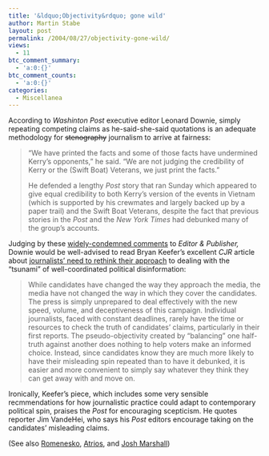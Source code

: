 ```yaml
---
title: '&ldquo;Objectivity&rdquo; gone wild'
author: Martin Stabe
layout: post
permalink: /2004/08/27/objectivity-gone-wild/
views:
  - 11
btc_comment_summary:
  - 'a:0:{}'
btc_comment_counts:
  - 'a:0:{}'
categories:
  - Miscellanea
---
```

According to *Washinton Post* executive editor Leonard Downie, simply repeating competing claims as he-said-she-said quotations is an adequate methodology for <s>stenography</s> journalism to arrive at fairness:

> &#8220;We have printed the facts and some of those facts have undermined Kerry&#8217;s opponents,&#8221; he said. &#8220;We are not judging the credibility of Kerry or the (Swift Boat) Veterans, we just print the facts.&#8221;
> 
> He defended a lengthy *Post* story that ran Sunday which appeared to give equal credibility to both Kerry&#8217;s version of the events in Vietnam (which is supported by his crewmates and largely backed up by a paper trail) and the Swift Boat Veterans, despite the fact that previous stories in the *Post* and the *New York Times* had debunked many of the group&#8217;s accounts.

Judging by these [widely-condemned comments][1] to *Editor & Publisher,* Downie would be well-advised to read Bryan Keefer’s excellent *CJR* article about [journalists&#8217; need to rethink their approach][2] to dealing with the &#8220;tsunami&#8221; of well-coordinated political disinformation:

> While candidates have changed the way they approach the media, the media have not changed the way in which they cover the candidates. The press is simply unprepared to deal effectively with the new speed, volume, and deceptiveness of this campaign. Individual journalists, faced with constant deadlines, rarely have the time or resources to check the truth of candidates’ claims, particularly in their first reports. The pseudo-objectivity created by “balancing” one half-truth against another does nothing to help voters make an informed choice. Instead, since candidates know they are much more likely to have their misleading spin repeated than to have it debunked, it is easier and more convenient to simply say whatever they think they can get away with and move on.

Ironically, Keefer&#8217;s piece, which includes some very sensible recmmendations for how journalistic practice could adapt to contemporary political spin, praises the *Post* for encouraging scepticism. He quotes reporter Jim VandeHei, who says his *Post* editors encourage taking on the candidates’ misleading claims.

(See also [Romenesko][3], [Atrios][4], and [Josh Marshall][5])

 [1]: http://199.249.170.220/eandp/news/article_display.jsp?vnu_content_id=1000617053
 [2]: http://www.cjr.org/issues/2004/4/keefer-tsunami.asp
 [3]: http://poynter.org/forum/?id=letters
 [4]: http://atrios.blogspot.com/2004_08_22_atrios_archive.html#109353572162453580
 [5]: http://www.talkingpointsmemo.com/archives/week_2004_08_22.php#003351